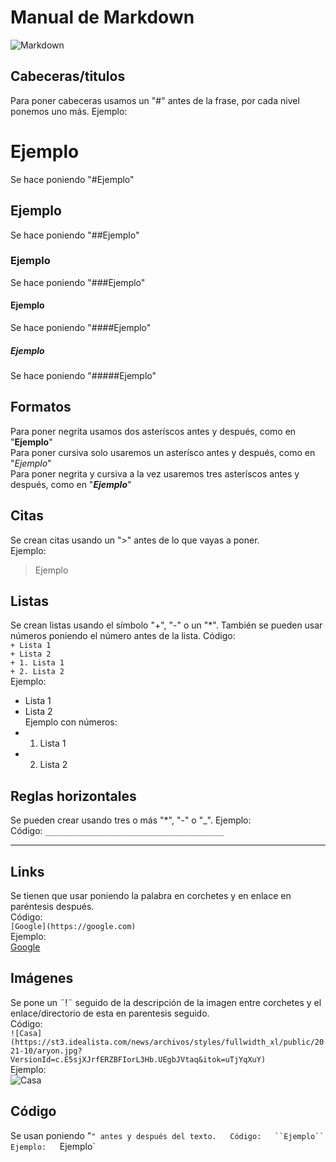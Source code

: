 # Manual de Markdown
![Markdown](https://static1.howtogeekimages.com/wordpress/wp-content/uploads/2019/12/markdown-logo-on-a-blue-background.png)
## Cabeceras/titulos
Para poner cabeceras usamos un "#" antes de la frase, por cada nivel ponemos uno más.
Ejemplo:
# Ejemplo
Se hace poniendo "#Ejemplo"
## Ejemplo
Se hace poniendo "##Ejemplo"
### Ejemplo
Se hace poniendo "###Ejemplo"
#### Ejemplo
Se hace poniendo "####Ejemplo"
##### Ejemplo
Se hace poniendo "#####Ejemplo"

## Formatos
Para poner negrita usamos dos asteríscos antes y después, como en "**Ejemplo**"   
Para poner cursiva solo usaremos un asterísco antes y después, como en "*Ejemplo*"   
Para poner negrita y cursiva a la vez usaremos tres asteríscos antes y después, como en "***Ejemplo***"   

## Citas
Se crean citas usando un ">" antes de lo que vayas a poner.  
Ejemplo:
> Ejemplo

## Listas
Se crean listas usando el símbolo "+", "-" o un "*". También se pueden usar números poniendo el número antes de la lista.
Código:  
`+ Lista 1`  
`+ Lista 2`  
`+ 1. Lista 1`  
`+ 2. Lista 2`  
Ejemplo:
+ Lista 1
+ Lista 2  
Ejemplo con números:  
+ 1. Lista 1
+ 2. Lista 2    

## Reglas horizontales
Se pueden crear usando tres o más "*", "-" o "_". Ejemplo:  
Código:
`________________________________________`
________________________________________


## Links
Se tienen que usar poniendo la palabra en corchetes y en enlace en paréntesis después.  
Código:  
`[Google](https://google.com)`  
Ejemplo:  
 [Google](https://google.com)

## Imágenes
Se pone un ¨!¨ seguido de la descripción de la imagen entre corchetes y el enlace/directorio de esta en parentesis seguido.  
Código:  
`![Casa](https://st3.idealista.com/news/archivos/styles/fullwidth_xl/public/2021-10/aryon.jpg?VersionId=c.E5sjXJrfERZBFIorL3Hb.UEgbJVtaq&itok=uTjYqXuY)`  
Ejemplo:  
![Casa](https://st3.idealista.com/news/archivos/styles/fullwidth_xl/public/2021-10/aryon.jpg?VersionId=c.E5sjXJrfERZBFIorL3Hb.UEgbJVtaq&itok=uTjYqXuY)

## Código
Se usan poniendo "`" antes y después del texto.  
Código:  
``Ejemplo``
Ejemplo:  
`Ejemplo`
